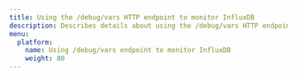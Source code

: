 ```yaml
---
title: Using the /debug/vars HTTP endpoint to monitor InfluxDB
description: Describes details about using the /debug/vars HTTP endpoint to monitor InfluxDB instances.
menu:
  platform:
    name: Using /debug/vars endpoint to monitor InfluxDB
    weight: 80
---
```

